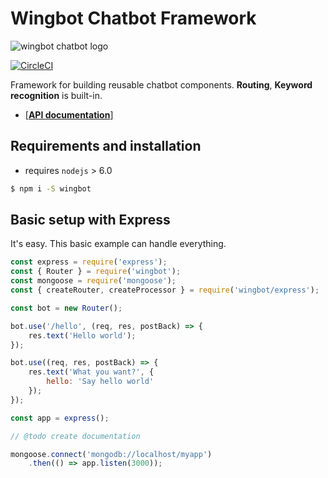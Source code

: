# Wingbot Chatbot Framework

![wingbot chatbot logo](https://github.com/wingbotai/wingbot/raw/master/doc/logo.png "Wingbot Chatbot Framework")

[![CircleCI](https://circleci.com/gh/wingbotai/wingbot.svg?style=svg)](https://circleci.com/gh/wingbotai/wingbot)

Framework for building reusable chatbot components. **Routing**, **Keyword recognition** is built-in.

- [**[API documentation](https://wingbotai.github.com/wingbot)**]

## Requirements and installation

  - requires `nodejs` > 6.0

  ```bash
  $ npm i -S wingbot
  ```

## Basic setup with Express

It's easy. This basic example can handle everything.

```javascript
const express = require('express');
const { Router } = require('wingbot');
const mongoose = require('mongoose');
const { createRouter, createProcessor } = require('wingbot/express');

const bot = new Router();

bot.use('/hello', (req, res, postBack) => {
    res.text('Hello world');
});

bot.use((req, res, postBack) => {
    res.text('What you want?', {
        hello: 'Say hello world'
    });
});

const app = express();

// @todo create documentation

mongoose.connect('mongodb://localhost/myapp')
    .then(() => app.listen(3000));
```